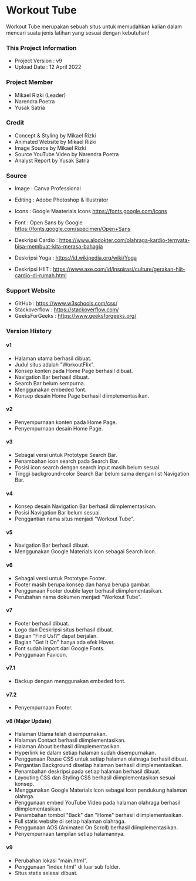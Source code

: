 # Workout Tube
Workout Tube merupakan sebuah situs untuk memudahkan kalian dalam mencari suatu jenis latihan yang sesuai dengan kebutuhan!

### This Project Information
- Project Version : v9
- Upload Date     : 12 April 2022

### Project Member
- Mikael Rizki (Leader)
- Narendra Poetra
- Yusak Satria

### Credit
- Concept & Styling by Mikael Rizki
- Animated Website by Mikael Rizki
- Image Source by Mikael Rizki
- Source YouTube Video by Narendra Poetra
- Analyst Report by Yusak Satria

### Source
- Image    : Canva Professional
- Editing  : Adobe Photoshop & Illustrator 
- Icons    : Google Maaterials Icons https://fonts.google.com/icons
- Font     : Open Sans by Google https://fonts.google.com/specimen/Open+Sans

- Deskripsi Cardio    : https://www.alodokter.com/olahraga-kardio-ternyata-bisa-membuat-kita-merasa-bahagia
- Deskripsi Yoga      : https://id.wikipedia.org/wiki/Yoga
- Deskripsi HIIT      : https://www.axe.com/id/inspirasi/culture/gerakan-hiit-cardio-di-rumah.html

### Support Website
- GitHub        : https://www.w3schools.com/css/
- Stackoverflow : https://stackoverflow.com/
- GeeksForGeeks : https://www.geeksforgeeks.org/

### Version History
#### v1
- Halaman utama berhasil dibuat.
- Judul situs adalah "WorkoutFlix".
- Konsep konten pada Home Page berhasil dibuat.
- Navigation Bar berhasil dibuat.
- Search Bar belum sempurna.
- Menggunakan embeded font.
- Konsep desain Home Page berhasil diimplementasikan.

#### v2
- Penyempurnaan konten pada Home Page.
- Penyempurnaan desain Home Page.

#### v3
- Sebagai versi untuk Prototype Search Bar.
- Penambahan icon search pada Search Bar.
- Posisi icon search dengan search input masih belum sesuai.
- Tinggi background-color Search Bar belum sama dengan list Navigation Bar.

#### v4
- Konsep desain Navigation Bar berhasil diimplementasikan.
- Posisi Navigation Bar belum sesuai.
- Penggantian nama situs menjadi "Workout Tube".

#### v5
- Navigation Bar berhasil dibuat.
- Menggunakan Google Materials Icon sebagai Search Icon.

#### v6 
- Sebagai versi untuk Prototype Footer.
- Footer masih berupa konsep dan hanya berupa gambar.
- Penggunaan Footer double layer berhasil diimplementasikan.
- Perubahan nama dokumen menjadi "Workout Tube".

#### v7
- Footer berhasil dibuat.
- Logo dan Deskripsi situs berhasil dibuat.
- Bagian "Find Us!?" dapat berjalan.
- Bagian "Get It On" hanya ada efek Hover.
- Font sudah import dari Google Fonts.
- Penggunaan Favicon.

#### v7.1
- Backup dengan menggunakan embeded font.

#### v7.2
- Penyempurnaan Footer.

#### v8 (Major Update)
- Halaman Utama telah disempurnakan.
- Halaman Contact berhasil diimplementasikan.
- Halaman About berhasil diimplementasikan.
- Hyperlink ke dalam setiap halaman sudah disempurnakan.
- Penggunaan Reuse CSS untuk setiap halaman olahraga berhasil dibuat.
- Pergantian Background disetiap halaman berhasil diimplementasikan.
- Penambahan deskripsi pada setiap halaman berhasil dibuat.
- Layouting CSS dan Styling CSS berhasil diimplementasikan sesuai konsep.
- Menggunakan Google Materials Icon sebagai Icon pendukung halaman olahrga.
- Penggunaan embed YouTube Video pada halaman olahraga berhasil diimplementasikan.
- Penambahan tombol "Back" dan "Home" berhasil diimplementasikan.
- Full statis website di setiap halaman olahraga.
- Penggunaan AOS (Animated On Scroll) berhasil diimplementasikan.
- Penyempurnaan tampilan setiap halamannya.

#### v9
- Perubahan lokasi "main.html".
- Penggunaan "index.html" di luar sub folder.
- Situs statis selesai dibuat.
